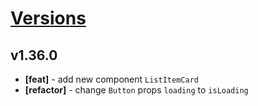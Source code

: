 # [Versions](https://github.com/Tracktor/design-system/releases)

## v1.36.0
- **[feat]** - add new component `ListItemCard`
- **[refactor]** - change `Button` props `loading` to `isLoading`
